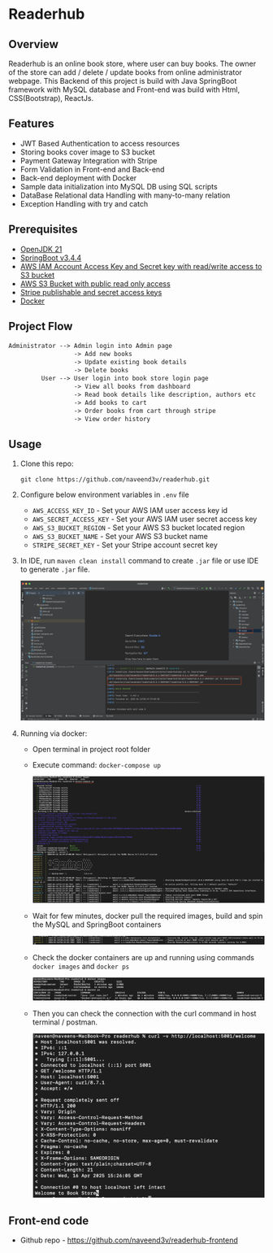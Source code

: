 # Readerhub

## Overview

Readerhub is an online book store, where user can buy books. The owner of the store can add / delete / update books from online administrator webpage. This Backend of this project is build with Java SpringBoot framework with MySQL database and Front-end was build with Html, CSS(Bootstrap), ReactJs.

## Features
- JWT Based Authentication to access resources
- Storing books cover image to S3 bucket
- Payment Gateway Integration with Stripe
- Form Validation in Front-end and Back-end
- Back-end deployment with Docker
- Sample data initialization into MySQL DB using SQL scripts
- DataBase Relational data Handling with many-to-many relation
- Exception Handling with try and catch

## Prerequisites
- [OpenJDK 21](https://www.oracle.com/in/java/technologies/downloads/)
- [SpringBoot v3.4.4](https://docs.spring.io/spring-boot/installing.html)
- [AWS IAM Account Access Key and Secret key with read/write access to S3 bucket](https://repost.aws/questions/QUDgQ7bJn0Q8Ck7lt8gFrIeQ/need-to-create-an-iam-user-with-access-to-s3-and-aws-cli)
- [AWS S3 Bucket with public read only access](https://docs.aws.amazon.com/AmazonS3/latest/userguide/WebsiteAccessPermissionsReqd.html)
- [Stripe publishable and secret access keys](https://docs.stripe.com/keys)
- [Docker](https://www.docker.com/products/docker-desktop/)

## Project Flow
```
Administrator --> Admin login into Admin page
                  -> Add new books
                  -> Update existing book details
                  -> Delete books  
         User --> User login into book store login page
                  -> View all books from dashboard
                  -> Read book details like description, authors etc
                  -> Add books to cart
                  -> Order books from cart through stripe
                  -> View order history
```
## Usage
1. Clone this repo:
    ```
   git clone https://github.com/naveend3v/readerhub.git
    ```

2. Configure below environment variables in ```.env``` file
   - ```AWS_ACCESS_KEY_ID``` - Set your AWS IAM user access key id
   - ```AWS_SECRET_ACCESS_KEY``` - Set your AWS IAM user secret access key
   - ```AWS_S3_BUCKET_REGION``` - Set your AWS S3 bucket located region
   - ```AWS_S3_BUCKET_NAME``` - Set your AWS S3 bucket name
   - ```STRIPE_SECRET_KEY``` - Set your Stripe account secret key

3. In IDE, run ```maven clean install``` command to create ```.jar``` file or use IDE to generate ```.jar``` file.

   ![ide](./images/ide1.png)

4. Running via docker: 
   - Open terminal in project root folder
   - Execute command: ```docker-compose up```

     ![command](./images/docker_compose.png)

   - Wait for few minutes, docker pull the required images, build and spin the MySQL and SpringBoot containers

     ![tomcat server up](./images/tomat_server_up.png)

   - Check the docker containers are up and running using commands ```docker images``` and ```docker ps```

     ![docker images](./images/docker_containers.png)
   
   - Then you can check the connection with the curl command in host terminal / postman.

     ![curl command](./images/curl.png)

## Front-end code
 - Github repo - https://github.com/naveend3v/readerhub-frontend